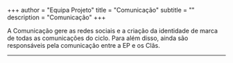 +++
author = "Equipa Projeto"
title = "Comunicação"
subtitle = "<!--Conhece a Beatriz e a Mariana!-->"
description = "Comunicação"
+++

A Comunicação gere as redes sociais e a criação da identidade de marca de todas as comunicações do ciclo. Para além disso, ainda são responsáveis pela comunicação entre a EP e os Clãs.

---

<!--more-->

<!--{{< figure src="/img/equipa-projeto/bia.jpg" height="300px" width="300px" class="wrap-left">}}
​​  
Hey Caminheiros,
Sou a **Beatriz Vieira** do Agrup. 63°- Graça, estou nos escuteiros desde os meus 8 anos. 
A minha personagem do Panda do Kung Fu com que mais me identifico é o _Po_, claramente pela comida tal como eu a comida é a minha motivação, piadas à parte, eu identifico-me com o Po tenho alguns problemas de autoconfiança mas acredito que com tempo e a motivação certa eu consigo acreditar em mim e no meu trabalho. 
Espero que este ciclo possa contribuir para cada um de nós melhorar-se um pouco, criarmos novos amigos e aprendermos a confiarmos em nós próprios e nas nossas capacidades. 
Os caminheiros se quiserem são uma força imbatível só precisamos de trabalhar em equipa como os grandes 5 e o Po.


---

{{< figure src="/img/equipa-projeto/mariana.jpg" height="300px" width="300px" class="wrap-right" >}}

Alô malta, tudo bem?
Sou a **Mariana Silva** do Agr. 50 - São João de Brito e estou nos escuteiros desde os 6 anos.
A personagem do Panda do Kung Fu com que mais me identifico é a _Tigresa_, pelo facto de ser um bocado teimosa (só um bocadito mesmo) e pela sua determinação. Para além disso, sinto que posso ser um pouco séria no início até me dar a conhecer, tal como ela! Acho que o segredo está no trabalho de equipa, a tigresa não seria a mesma sem os que a rodeiam!
Espero que neste Cenáculo, possa contribuir para a criação de momentos de partilha entre todos os elementos do nosso núcleo, dando asas aquilo que a IV representa para nós enquanto caminheiros :)-->
